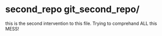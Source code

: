 # second_repo git_second_repo/
this is the second intervention to this file. Trying to comprehand ALL this MESS!
